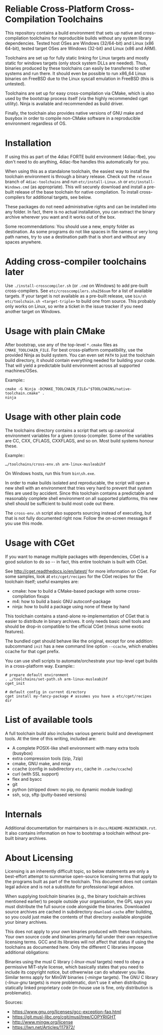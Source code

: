 Reliable Cross-Platform Cross-Compilation Toolchains
====================================================

This repository contains a build environment that sets up native and
cross-compilation toolchains for reproducible builds without any system library
dependencies.  Tested host OSes are Windows (32/64-bit) and Linux (x86 64-bit),
tested target OSes are Windows (32-bit) and Linux (x86 and ARM).

Toolchains are set up for fully static linking for Linux targets and mostly
static for windows targets (only stock system DLLs are needed).  Thus, binaries
produced by these toolchains can easily be transferred to other systems and run
there.  It should even be possible to run x86_64 Linux binaries on FreeBSD due
to the Linux syscall emulation in FreeBSD (this is untested).

Toolchains are set up for easy cross-compilation via CMake, which is also used
by the bootstrap process itself (via the highly recommended cget utility).
Ninja is available and recommended as build driver.

Finally, the toolchain also provides native versions of GNU make and busybox in
order to compile non-CMake software in a reproducible environment regardless of
OS.


Installation
============

If using this as part of the 4diac FORTE build environment (4diac-fbe), you
don't need to do anything, 4diac-fbe handles this automatically for you.

When using this as a standalone toolchain, the easiest way to install the
toolchain environment is through a binary release. Check out the `release`
branch of `4diac-toolchains` and run `etc/install-Linux.sh` or
`etc/install-Windows.cmd` (as appropriate). This will securely download and
install a pre-built release of the base toolchain for native compilation. To
install cross-compilers for additional targets, see below.

These packages do not need administrative rights and can be installed into
any folder.  In fact, there is no actual installation, you can extract the
binary archive wherever you want and it works out of the box.

Some recommendations: You should use a new, empty folder as destination.  As
some programs do not like spaces in file names or very long path names, try
to use a destination path that is short and without any spaces anywhere.


Adding cross-compiler toolchains later
======================================

Use `./install-crosscompiler.sh` (or `.cmd` on Windows) to add pre-built
cross-compilers. See `etc/crosscompilers.sha256sum` for a list of available
targets. If your target is not available as a pre-built release, use `bin/sh
etc/toolchain.sh <target-triple>` to build one from source. This probably
only works on Linux, so write a ticket in the issue tracker if you need
another target on Windows.


Usage with plain CMake
======================

After bootstrap, use any of the top-level ``*.cmake`` files as
``CMAKE_TOOLCHAIN_FILE``.  For best cross-platform compatibility, use the
provided Ninja as build system.  You can even set ``PATH`` to just the toolchain
build directory, it should contain everything needed for building your code.
That will yield a predictable build environment across all supported
machines/OSes.

Example::

    cmake -G Ninja -DCMAKE_TOOLCHAIN_FILE="$TOOLCHAINS/native-toolchain.cmake" .
	ninja


Usage with other plain code
===========================

The toolchains directory contains a script that sets up canonical environment
variables for a given (cross-)compiler. Some of the variables are CC, CXX,
CFLAGS, CXXFLAGS, and so on. Most build systems honour these.

Example::

    …/toolchains/cross-env.sh arm-linux-musleabihf

On Windows hosts, run this from ``bin\sh.exe``.

In order to make builds isolated and reproducable, the script will open a new
shell with an environment that tries very hard to prevent that system files are
used by accident. Since this toolchain contains a predictable and reasonably
complete shell environment on all supported platforms, this new shell should be
sufficient to build most code out there.

The ``cross-env.sh`` script also supports sourcing instead of executing, but
that is not fully documented right now. Follow the on-screen messages if you use
this mode.


Usage with CGet
===============

If you want to manage multiple packages with dependencies, CGet is a good
solution to do so -- in fact, this entire toolchain is built with CGet.

See http://cget.readthedocs.io/en/latest/ for more information on CGet.  For
some samples, look at ``etc/cget/recipes`` for the CGet recipes for the
toolchain itself; useful examples are:

 * cmake: how to build a CMake-based package with some cross-compilation fixups
 * m4: how to build a basic GNU autoconf-package
 * ninja: how to build a package using none of these by hand

This toolchain contains a stand-alone re-implementation of CGet that is easier
to distribute in binary archives.  It only needs basic shell tools and should be
drop-in compatible to the official CGet (minus some exotic features).

The bundled cget should behave like the original, except for one addition:
subcommand ``init`` has a new command line option ``--ccache``, which enables
ccache for that cget prefix.

You can use shell scripts to automate/orchestrate your top-level cget builds in
a cross-platform way. Example::

    # prepare default environment
    . …/toolchains/set-path.sh arm-linux-musleabihf
    cget_init

    # default config in current directory
    cget install my-fancy-package # assumes you have a etc/cget/recipes dir


List of available tools
=======================

A full toolchain build also includes various generic build and development
tools.  At the time of this writing, included are:

 * A complete POSIX-like shell environment with many extra tools (busybox)
 * extra compression tools (lzip, 7zip)
 * cmake, GNU make, and ninja
 * ccache (config in subdirectory ``etc``, cache in ``.cache/ccache``)
 * curl (with SSL support)
 * flex and byacc
 * git
 * python (stripped down: no pip, no dynamic module loading)
 * ssh, scp, sftp (putty-based versions)


Internals
=========

Additional documentation for maintainers is in ``docs/README-MAINTAINER.rst``.
It also contains information on how to bootstrap a toolchain without pre-built
binary archives.


About Licensing
===============

Licensing is an inherently difficult topic, so below statements are only a
best-effort attempt to summarise open-source licensing terms that apply to the
programs built as part of the toolchain.  This document does not contain legal
advice and is not a substitute for professional legal advice.

When supplying *toolchain* binaries (e.g., the binary toolchain archives
mentioned earlier) to people outside your organisation, the GPL says you must
distribute the full source code alongside the binaries.  Downloaded source
archives are cached in subdirectory ``download-cache`` after building, so you could
just make the contents of that directory available alongside your binary
archives.

This does not apply to your *own* binaries produced with these toolchains.  Your
own source code and binaries primarily fall under their own respective licensing
terms.  GCC and its libraries will not affect that status if using the
toolchains as documented here.  Only the different C libraries impose additional
obligations:

Binaries using the musl C library (*-linux-musl* targets) need to obey a
permissive MIT-style license, which basically states that you need to include
its copyright notice, but othwerwise can do whatever you like.  Similar terms
apply for MinGW binaries (*-mingw* targets).  The GNU C library (*-linux-gnu*
targets) is more problematic, don't use it when distributing statically linked
proprietary code (in-house use is fine, only distribution is problematic).

Sources:
 * https://www.gnu.org/licenses/gcc-exception-faq.html
 * https://git.musl-libc.org/cgit/musl/tree/COPYRIGHT
 * http://www.mingw.org/license
 * https://lwn.net/Articles/117972/
